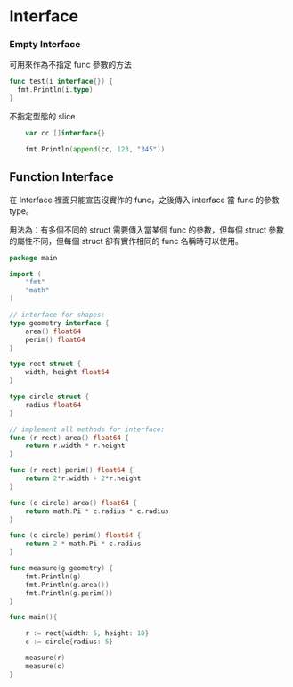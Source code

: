 # Interface

### Empty Interface

可用來作為不指定 func 參數的方法

```go
func test(i interface{}) {
  fmt.Println(i.type)
}
```

不指定型態的 slice

```go
	var cc []interface{}

	fmt.Println(append(cc, 123, "345"))
```

## Function Interface

在 Interface 裡面只能宣告沒實作的 func，之後傳入 interface 當 func 的參數 type。

用法為：有多個不同的 struct 需要傳入當某個 func 的參數，但每個 struct 參數的屬性不同，但每個 struct 卻有實作相同的 func 名稱時可以使用。

```go
package main

import (
    "fmt"
    "math"
)

// interface for shapes:
type geometry interface {
    area() float64
    perim() float64
}

type rect struct {
    width, height float64
}

type circle struct {
    radius float64
}

// implement all methods for interface:
func (r rect) area() float64 {
    return r.width * r.height
}

func (r rect) perim() float64 {
    return 2*r.width + 2*r.height
}

func (c circle) area() float64 {
    return math.Pi * c.radius * c.radius
}

func (c circle) perim() float64 {
    return 2 * math.Pi * c.radius
}

func measure(g geometry) {
    fmt.Println(g)
    fmt.Println(g.area())
    fmt.Println(g.perim())
}

func main(){

    r := rect{width: 5, height: 10}
    c := circle{radius: 5}

    measure(r)
    measure(c)
}
```
